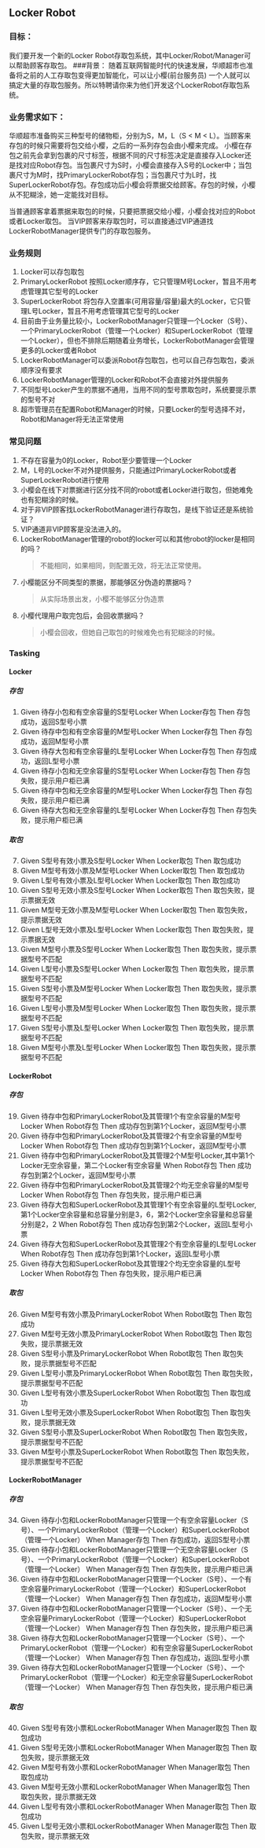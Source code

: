 ## Locker Robot

### 目标：
我们要开发一个新的Locker Robot存取包系统，其中Locker/Robot/Manager可以帮助顾客存取包。
###背景：
随着互联网智能时代的快速发展，华顺超市也准备将之前的人工存取包变得更加智能化，可以让小樱(前台服务员) 一个人就可以搞定大量的存取包服务。所以特聘请你来为他们开发这个LockerRobot存取包系统。

### 业务需求如下：
华顺超市准备购买三种型号的储物柜，分别为S，M，L（S < M < L）。当顾客来存包的时候只需要将包交给小樱，之后的一系列存包会由小樱来完成。
小樱在存包之前先会拿到包裹的尺寸标签，根据不同的尺寸标签决定是直接存入Locker还是找对应Robot存包。当包裹尺寸为S时，小樱会直接存入S号的Locker中；当包裹尺寸为M时，找PrimaryLockerRobot存包；当包裹尺寸为L时，找SuperLockerRobot存包。存包成功后小樱会将票据交给顾客。存包的时候，小樱从不犯糊涂，她一定能找对目标。

当普通顾客拿着票据来取包的时候，只要把票据交给小樱，小樱会找对应的Robot或者Locker取包。
当VIP顾客来存取包时，可以直接通过VIP通道找LockerRobotManager提供专门的存取包服务。

### 业务规则
1. Locker可以存包取包
2. PrimaryLockerRobot 按照Locker顺序存，它只管理M号Locker，暂且不用考虑管理其它型号的Locker
3. SuperLockerRobot 将包存入空置率(可用容量/容量)最大的Locker，它只管理L号Locker，暂且不用考虑管理其它型号的Locker
4. 目前由于业务量比较小，LockerRobotManager只管理一个Locker（S号）、一个PrimaryLockerRobot（管理一个Locker）和SuperLockerRobot（管理一个Locker），但也不排除后期随着业务增长，LockerRobotManager会管理更多的Locker或者Robot
5. LockerRobotManager可以委派Robot存包取包，也可以自己存包取包，委派顺序没有要求
6. LockerRobotManager管理的Locker和Robot不会直接对外提供服务
7. 不同型号Locker产生的票据不通用，当用不同的型号票取包时，系统要提示票的型号不对
8. 超市管理员在配置Robot和Manager的时候，只要Locker的型号选择不对，Robot和Manager将无法正常使用


### 常见问题
1. 不存在容量为0的Locker，Robot至少要管理一个Locker
2. M，L号的Locker不对外提供服务，只能通过PrimaryLockerRobot或者SuperLockerRobot进行使用
3. 小樱会在线下对票据进行区分找不同的robot或者Locker进行取包，但她难免也有犯糊涂的时候。
4. 对于非VIP顾客找LockerRobotManager进行存取包，是线下验证还是系统验证？
5. VIP通道非VIP顾客是没法进入的。
6. LockerRobotManager管理的robot的locker可以和其他robot的locker是相同的吗？
    >不能相同，如果相同，则配置无效，将无法正常使用。
7. 小樱能区分不同类型的票据，那能够区分伪造的票据吗？
    >从实际场景出发，小樱不能够区分伪造票
8. 小樱代理用户取完包后，会回收票据吗？
    >小樱会回收，但她自己取包的时候难免也有犯糊涂的时候。



### Tasking

#### Locker
##### 存包
1. Given 待存小包和有空余容量的S型号Locker     When Locker存包       Then 存包成功，返回S型号小票
2. Given 待存中包和有空余容量的M型号Locker     When Locker存包       Then 存包成功，返回M型号小票
3. Given 待存大包和有空余容量的L型号Locker     When Locker存包       Then 存包成功，返回L型号小票
4. Given 待存小包和无空余容量的S型号Locker     When Locker存包       Then 存包失败，提示用户柜已满
5. Given 待存中包和无空余容量的M型号Locker     When Locker存包       Then 存包失败，提示用户柜已满
6. Given 待存大包和无空余容量的L型号Locker     When Locker存包       Then 存包失败，提示用户柜已满
##### 取包
7. Given S型号有效小票及S型号Locker       When Locker取包       Then 取包成功
8. Given M型号有效小票及M型号Locker       When Locker取包       Then 取包成功
9. Given L型号有效小票及L型号Locker       When Locker取包       Then 取包成功
10. Given S型号无效小票及S型号Locker      When Locker取包       Then 取包失败，提示票据无效
13. Given M型号无效小票及M型号Locker      When Locker取包       Then 取包失败，提示票据无效
16. Given L型号无效小票及L型号Locker      When Locker取包       Then 取包失败，提示票据无效
11. Given M型号小票及S型号Locker      When Locker取包       Then 取包失败，提示票据型号不匹配
12. Given L型号小票及S型号Locker      When Locker取包       Then 取包失败，提示票据型号不匹配
14. Given S型号小票及M型号Locker      When Locker取包       Then 取包失败，提示票据型号不匹配
15. Given L型号小票及M型号Locker      When Locker取包       Then 取包失败，提示票据型号不匹配
17. Given S型号小票及L型号Locker      When Locker取包       Then 取包失败，提示票据型号不匹配
18. Given M型号小票及L型号Locker      When Locker取包       Then 取包失败，提示票据型号不匹配

#### LockerRobot
##### 存包
19. Given 待存中包和PrimaryLockerRobot及其管理1个有空余容量的M型号Locker      When Robot存包       Then 成功存包到第1个Locker，返回M型号小票
20. Given 待存中包和PrimaryLockerRobot及其管理2个有空余容量的M型号Locker      When Robot存包       Then 成功存包到第1个Locker，返回M型号小票
21. Given 待存中包和PrimaryLockerRobot及其管理2个M型号Locker,其中第1个Locker无空余容量，第二个Locker有空余容量      When Robot存包       Then 成功存包到第2个Locker，返回M型号小票
22. Given 待存中包和PrimaryLockerRobot及其管理2个均无空余容量的M型号Locker      When Robot存包       Then 存包失败，提示用户柜已满
23. Given 待存大包和SuperLockerRobot及其管理1个有空余容量的L型号Locker,第1个Locker空余容量和总容量分别是3，6，第2个Locker空余容量和总容量分别是2，2     When Robot存包       Then 成功存包到第2个Locker，返回L型号小票
24. Given 待存大包和SuperLockerRobot及其管理2个有空余容量的L型号Locker     When Robot存包       Then 成功存包到第1个Locker，返回L型号小票
25. Given 待存大包和SuperLockerRobot及其管理2个均无空余容量的L型号Locker     When Robot存包       Then 存包失败，提示用户柜已满
##### 取包
26. Given M型号有效小票及PrimaryLockerRobot     When Robot取包       Then 取包成功
27. Given M型号无效小票及PrimaryLockerRobot     When Robot取包       Then 取包失败，提示票据无效
28. Given S型号小票及PrimaryLockerRobot     When Robot取包       Then 取包失败，提示票据型号不匹配
29. Given L型号小票及PrimaryLockerRobot     When Robot取包       Then 取包失败，提示票据型号不匹配
30. Given L型号有效小票及SuperLockerRobot     When Robot取包       Then 取包成功
31. Given L型号无效小票及SuperLockerRobot    When Robot取包       Then 取包失败，提示票据无效
32. Given S型号小票及SuperLockerRobot     When Robot取包       Then 取包失败，提示票据型号不匹配
33. Given M型号小票及SuperLockerRobot     When Robot取包       Then 取包失败，提示票据型号不匹配

#### LockerRobotManager
##### 存包
34. Given 待存小包和LockerRobotManager只管理一个有空余容量Locker（S号）、一个PrimaryLockerRobot（管理一个Locker）和SuperLockerRobot（管理一个Locker）    When Manager存包       Then 存包成功，返回S型号小票
35. Given 待存小包和LockerRobotManager只管理一个无空余容量Locker（S号）、一个PrimaryLockerRobot（管理一个Locker）和SuperLockerRobot（管理一个Locker）    When Manager存包       Then 存包失败，提示用户柜已满
36. Given 待存中包和LockerRobotManager只管理一个Locker（S号）、一个有空余容量PrimaryLockerRobot（管理一个Locker）和SuperLockerRobot（管理一个Locker）    When Manager存包       Then 存包成功，返回M型号小票
37. Given 待存中包和LockerRobotManager只管理一个Locker（S号）、一个无空余容量PrimaryLockerRobot（管理一个Locker）和SuperLockerRobot（管理一个Locker）    When Manager存包       Then 存包失败，提示用户柜已满
38. Given 待存大包和LockerRobotManager只管理一个Locker（S号）、一个PrimaryLockerRobot（管理一个Locker）和有空余容量SuperLockerRobot（管理一个Locker）    When Manager存包       Then 存包成功，返回L型号小票
39. Given 待存大包和LockerRobotManager只管理一个Locker（S号）、一个PrimaryLockerRobot（管理一个Locker）和无空余容量SuperLockerRobot（管理一个Locker）    When Manager存包       Then 存包失败，提示用户柜已满

##### 取包
40. Given S型号有效小票和LockerRobotManager    When Manager取包       Then 取包成功
41. Given S型号无效小票和LockerRobotManager    When Manager取包       Then 取包失败，提示票据无效
42. Given M型号有效小票和LockerRobotManager    When Manager取包       Then 取包成功
43. Given M型号无效小票和LockerRobotManager    When Manager取包       Then 取包失败，提示票据无效
44. Given L型号有效小票和LockerRobotManager    When Manager取包       Then 取包成功
45. Given L型号无效小票和LockerRobotManager    When Manager取包       Then 取包失败，提示票据无效